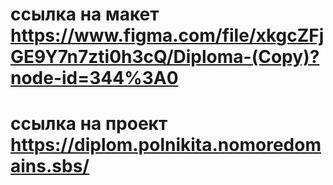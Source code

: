 # ссылка на макет https://www.figma.com/file/xkgcZFjGE9Y7n7zti0h3cQ/Diploma-(Copy)?node-id=344%3A0
# ссылка на проект https://diplom.polnikita.nomoredomains.sbs/